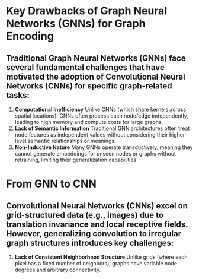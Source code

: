 # Key Drawbacks of Graph Neural Networks (GNNs) for Graph Encoding
## Traditional Graph Neural Networks (GNNs) face several fundamental challenges that have motivated the adoption of **Convolutional Neural Networks (CNNs)** for specific graph-related tasks:
1. **Computational Inefficiency** Unlike CNNs (which share kernels across spatial locations), GNNs often process each node/edge independently, leading to high memory and compute costs for large graphs.
2. **Lack of Semantic Information** Traditional GNN architectures often treat node features as independent values without considering their higher-level semantic relationships or meanings.
3. **Non-Inductive Nature** Many GNNs operate transductively, meaning they cannot generate embeddings for unseen nodes or graphs without retraining, limiting their generalization capabilities.

# From GNN to CNN
## Convolutional Neural Networks (CNNs) excel on grid-structured data (e.g., images) due to translation invariance and local receptive fields. However, generalizing convolution to irregular graph structures introduces key challenges:
1. **Lack of Consistent Neighborhood Structure** Unlike grids (where each pixel has a fixed number of neighbors), graphs have variable node degrees and arbitrary connectivity.

